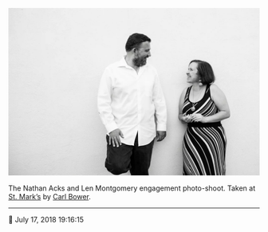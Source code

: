 ![Nathan and Len standing in front of a white wall](assets/14e378df9d4d1345101e3dc32a5e0542.webp)

The Nathan Acks and Len Montgomery engagement photo-shoot. Taken at [St. Mark’s](http://www.stmarkscoffeehouse.com/) by [Carl Bower](http://carlbowerphotos.com/).

- - - -

📅 July 17, 2018 19:16:15
